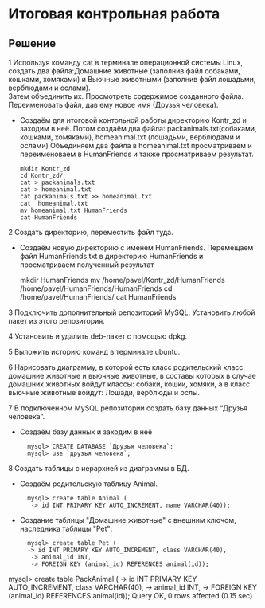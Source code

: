 # Итоговая контрольная работа

## Решение

1 Используя команду cat в терминале операционной системы Linux, создать два файла:Домашние животные (заполнив файл собаками, кошками,
хомяками) и Вьючные животными (заполнив файл лошадьми, верблюдами и ослами).<br>
Затем объединить их. Просмотреть содержимое созданного файла. Переименовать файл, дав ему новое имя (Друзья человека).

* Создаём для  итоговой контольной работы директорию Kontr_zd и заходим в неё.
Потом создаём два файла: packanimals.txt(собаками, кошками,
хомяками), homeanimal.txt (лошадьми, верблюдами и ослами) 
Объединяем два файла в homeanimal.txt просматриваем и переименоваем в HumanFriends и также просматриваем результат.

      mkdir Kontr_zd
      cd Kontr_zd/
      cat > packanimals.txt
      cat > homeanimal.txt 
      cat packanimals.txt >> homeanimal.txt 
      cat  homeanimal.txt
      mv homeanimal.txt HumanFriends
      cat HumanFriends 


2 Создать директорию, переместить файл туда.
* Создаём новую директорию с именем HumanFriends.
  Перемещаем файл HumanFriends.txt в директорию HumanFriends и просматриваем полученный результат

     mkdir HumanFriends
     mv /home/pavel/Kontr_zd/HumanFriends /home/pavel/HumanFriends/HumanFriends
     cd /home/pavel/HumanFriends/
     cat HumanFriends 

3 Подключить дополнительный репозиторий MySQL.  Установить любой пакет из этого репозитория.

4 Установить и удалить deb-пакет с помощью dpkg.

5 Выложить историю команд в терминале ubuntu.

6  Нарисовать диаграмму, в которой есть класс родительский класс, домашние животные и вьючные животные, в составы которых в случае домашних животных войдут классы: собаки, кошки, хомяки, а в класс вьючные животные войдут: Лошади, верблюды и ослы.

7  В подключенном MySQL репозитории создать базу данных “Друзья человека”.
* Создаём базу данных и заходим в неё

        mysql> CREATE DATABASE `Друзья человека`;
        mysql> use `друзья человека`;


8  Создать таблицы с иерархией из диаграммы в БД. 
* Создаём родительскую таблицу Animal. 

        mysql> create table Animal (
         -> id INT PRIMARY KEY AUTO_INCREMENT, name VARCHAR(40));

* Создание таблицы "Домашние животные" с внешним ключом, наследника таблицы "Pet":

        mysql> create table Pet (
        -> id INT PRIMARY KEY AUTO_INCREMENT, class VARCHAR(40),
         -> animal_id INT,
         -> FOREIGN KEY (animal_id) REFERENCES animal(id));
    

   


mysql> create table PackAnimal (
    -> id INT PRIMARY KEY AUTO_INCREMENT, class VARCHAR(40),
    -> animal_id INT,
    -> FOREIGN KEY (animal_id) REFERENCES animal(id));
Query OK, 0 rows affected (0.15 sec)

 


